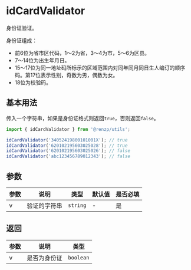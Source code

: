 # idCardValidator

身份证验证。

身份证组成：
 - 前6位为省市区代码，1～2为省，3～4为市，5～6为区县。
 - 7～14位为出生年月日。
 - 15～17位为同一地址码所标示的区域范围内对同年同月同日生人编订的顺序码。第17位表示性别，奇数为男，偶数为女。
 - 18位为校验码。

## 基本用法

传入一个字符串，如果是身份证格式则返回`true`，否则返回`false`。

```ts
import { idCardValidator } from '@renzp/utils';

idCardValidator('34052419800101001X'); // true
idCardValidator('620102195603025028'); // true
idCardValidator('620102195603025026'); // false
idCardValidator('abc123456789012343'); // false
```

## 参数

| 参数 | 说明         | 类型     | 默认值 | 是否必填 |
| ---- | ------------ | -------- | ------ | -------- |
| v    | 验证的字符串 | `string` | -      | 是       |

## 返回

| 参数 | 说明         | 类型      |
| ---- | ------------ | --------- |
| v    | 是否为身份证 | `boolean` |
